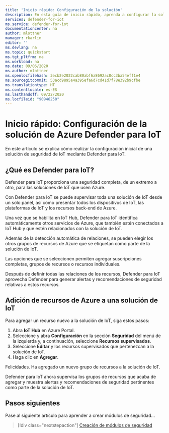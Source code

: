 ```yaml
---
title: 'Inicio rápido: Configuración de la solución'
description: En esta guía de inicio rápido, aprenda a configurar la solución de IoT de un extremo a otro mediante Azure Defender para IoT.
services: defender-for-iot
ms.service: defender-for-iot
documentationcenter: na
author: mlottner
manager: rkarlin
editor: ''
ms.devlang: na
ms.topic: quickstart
ms.tgt_pltfrm: na
ms.workload: na
ms.date: 09/06/2020
ms.author: mlottner
ms.openlocfilehash: 3ecb2e2022cab80abf6a8692ac8cc3ba54eff1e4
ms.sourcegitcommit: 53acd9895a4a395efa6d7cd41d7f78e392b9cfbe
ms.translationtype: HT
ms.contentlocale: es-ES
ms.lasthandoff: 09/22/2020
ms.locfileid: "90946250"
---
```

# <a name="quickstart-configure-your-azure-defender-for-iot-solution"></a>Inicio rápido: Configuración de la solución de Azure Defender para IoT

En este artículo se explica cómo realizar la configuración inicial de una solución de seguridad de IoT mediante Defender para IoT.

## <a name="what-is-defender-for-iot"></a>¿Qué es Defender para IoT?

Defender para IoT proporciona una seguridad completa, de un extremo a otro, para las soluciones de IoT que usen Azure.

Con Defender para IoT se puede supervisar toda una solución de IoT desde un solo panel, así como presentar todos los dispositivos de IoT, las plataformas de IoT y los recursos back-end de Azure.

Una vez que se habilita en IoT Hub, Defender para IoT identifica automáticamente otros servicios de Azure, que también estén conectados a IoT Hub y que estén relacionados con la solución de IoT.

Además de la detección automática de relaciones, se pueden elegir los otros grupos de recursos de Azure que se etiquetan como parte de la solución de IoT.

Las opciones que se seleccionen permiten agregar suscripciones completas, grupos de recursos o recursos individuales.

Después de definir todas las relaciones de los recursos, Defender para IoT aprovecha Defender para generar alertas y recomendaciones de seguridad relativas a estos recursos.

## <a name="add-azure-resources-to-your-iot-solution"></a>Adición de recursos de Azure a una solución de IoT

Para agregar un recurso nuevo a la solución de IoT, siga estos pasos:

1. Abra **IoT Hub** en Azure Portal.
1. Seleccione y abra **Configuración** en la sección **Seguridad** del menú de la izquierda y, a continuación, seleccione **Recursos supervisados**.
1. Seleccione **Editar** y los recursos supervisados que pertenezcan a la solución de IoT.
1. Haga clic en **Agregar**.

Felicidades. Ha agregado un nuevo grupo de recursos a la solución de IoT.

Defender para IoT ahora supervisa los grupos de recursos que acaba de agregar y muestra alertas y recomendaciones de seguridad pertinentes como parte de la solución de IoT.

## <a name="next-steps"></a>Pasos siguientes

Pase al siguiente artículo para aprender a crear módulos de seguridad...

> [!div class="nextstepaction"]
> [Creación de módulos de seguridad](quickstart-create-security-twin.md)
